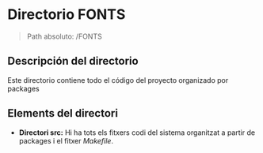 # Directorio FONTS

> Path absoluto: /FONTS

## Descripción del directorio
Este directorio contiene todo el código del proyecto organizado por packages

## Elements del directori

- **Directori src:**
  Hi ha tots els fitxers codi del sistema organitzat a partir de packages i el fitxer *Makefile*.